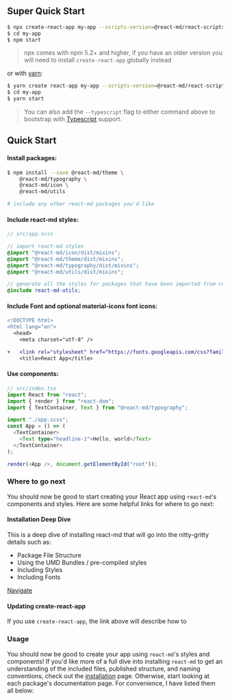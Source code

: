 ## Super Quick Start

```sh
$ npx create-react-app my-app --scripts-version=@react-md/react-scripts
$ cd my-app
$ npm start
```

> npx comes with npm 5.2+ and higher, if you have an older version you will need
> to install `create-react-app` globally instead

or with [yarn][1]:

```sh
$ yarn create react-app my-app --scripts-version=@react-md/react-scripts
$ cd my-app
$ yarn start
```

> You can also add the `--typescript` flag to either command above to bootstrap
> with [Typescript][2] support.

## Quick Start

#### Install packages:

```sh
$ npm install --save @react-md/theme \
    @react-md/typography \
    @react-md/icon \
    @react-md/utils

# include any other react-md packages you'd like
```

#### Include react-md styles:

```scss
// src/app.scss

// import react-md styles
@import "@react-md/icon/dist/mixins";
@import "@react-md/theme/dist/mixins";
@import "@react-md/typography/dist/mixins";
@import "@react-md/utils/dist/mixins";

// generate all the styles for packages that have been imported from react-md
@include react-md-utils;
```

#### Include Font and optional material-icons font icons:

```diff
<!DOCTYPE html>
<html lang="en">
  <head>
    <meta charset="utf-8" />

+   <link rel="stylesheet" href="https://fonts.googleapis.com/css?family=Roboto:300,400,500,700|Material+Icons">
    <title>React App</title>
```

#### Use components:

```ts
// src/index.tsx
import React from "react";
import { render } from "react-dom";
import { TextContainer, Text } from "@react-md/typography";

import "./app.scss";
const App = () => (
  <TextContainer>
    <Text type="headline-1">Hello, world</Text>
  </TextContainer>
);

render(<App />, document.getElementById("root"));
```

### Where to go next

You should now be good to start creating your React app using `react-md`'s
components and styles. Here are some helpful links for where to go next:

#### Installation Deep Dive

This is a deep dive of installing react-md that will go into the nitty-gritty
details such as:

- Package File Structure
- Using the UMD Bundles / pre-compiled styles
- Including Styles
- Including Fonts

[Navigate](installation)

#### Updating create-react-app

If you use `create-react-app`, the link above will describe how to

### Usage

You should now be good to create your app using `react-md`'s styles and
components! If you'd like more of a full dive into installing `react-md` to get
an understanding of the included files, published structure, and naming
conventions, check out the [installation](/getting-started/installation) page.
Otherwise, start looking at each package's documentation page. For convenience,
I have listed them all below:

[1]: [https://yarnpkg.com]

[2]: [https://www.typescriptlang.org]
